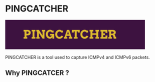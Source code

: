 # PINGCATCHER
![](https://github.com/Har1743/pingcatcher/blob/master/ping/logo-1.png)  

PINGCATCHER is a tool used to capture ICMPv4 and ICMPv6 packets.  
  
## Why PINGCATCER ?
